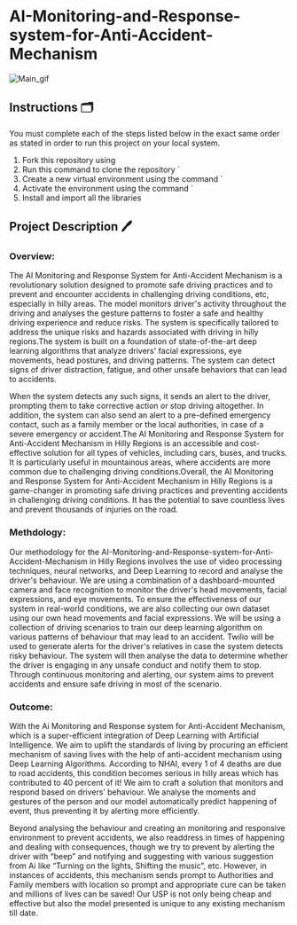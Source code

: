 # AI-Monitoring-and-Response-system-for-Anti-Accident-Mechanism
![Main_gif](https://user-images.githubusercontent.com/123289647/222927510-b285f34f-2c23-4f30-b765-7f57dc04671c.gif)
## Instructions 🗂️
You must complete each of the steps listed below in the exact same order as stated in order to run this project on your local system.
1. Fork this repository using 
2. Run this command to clone the repository `
3. Create a new virtual environment using the command `
4. Activate the environment using the command `
5. Install and import all the libraries

## Project Description 🖊️

### Overview:
The AI Monitoring and Response System for Anti-Accident Mechanism is a revolutionary solution designed to promote safe driving practices and to prevent and encounter  accidents in challenging driving conditions, etc, especially in hilly areas. The model monitors driver's activity throughout the driving and analyses the gesture patterns to foster a safe and healthy driving experience and reduce risks. The system is specifically tailored to address the unique risks and hazards associated with driving in hilly regions.The system is built on a foundation of state-of-the-art deep learning algorithms that analyze drivers' facial expressions, eye movements, head postures, and driving patterns. The system can detect signs of driver distraction, fatigue, and other unsafe behaviors that can lead to accidents.

When the system detects any such signs, it sends an alert to the driver, prompting them to take corrective action or stop driving altogether. In addition, the system can also send an alert to a pre-defined emergency contact, such as a family member or the local authorities, in case of a severe emergency or accident.The AI Monitoring and Response System for Anti-Accident Mechanism in Hilly Regions is an accessible and cost-effective solution for all types of vehicles, including cars, buses, and trucks. It is particularly useful in mountainous areas, where accidents are more common due to challenging driving conditions.Overall, the AI Monitoring and Response System for Anti-Accident Mechanism in Hilly Regions is a game-changer in promoting safe driving practices and preventing accidents in challenging driving conditions. It has the potential to save countless lives and prevent thousands of injuries on the road.

### Methdology:
Our methodology for the AI-Monitoring-and-Response-system-for-Anti-Accident-Mechanism in Hilly Regions involves the use of video processing techniques, neural networks, and Deep Learning to record and analyse the driver's behaviour. We are using a combination of a dashboard-mounted camera and face recognition to monitor the driver's head movements, facial expressions, and eye movements. To ensure the effectiveness of our system in real-world conditions, we are also collecting our own dataset using our own head movements and facial expressions. We will be using a collection of driving scenarios to train our deep learning algorithm on various patterns of behaviour that may lead to an accident. Twilio will be used to generate alerts for the driver's relatives in case the system detects risky behaviour. The system will then analyse the data to determine whether the driver is engaging in any unsafe conduct and notify them to stop. Through continuous monitoring and alerting, our system aims to prevent accidents and ensure safe driving in most of the scenario.

### Outcome:
With the Ai Monitoring and Response system for Anti-Accident Mechanism, which is a super-efficient integration of Deep Learning with Artificial Intelligence. We aim to uplift the standards of living by procuring an efficient mechanism of saving lives with the help of anti-accident mechanism using Deep Learning Algorithms. According to NHAI, every 1 of 4 deaths are due to road accidents, this condition becomes serious in hilly areas which has contributed to 40 percent of it! We aim to craft a solution that monitors and respond based on drivers’ behaviour. We analyse the moments and gestures of the person and our model automatically predict happening of event, thus preventing it by alerting more efficiently.

Beyond analysing the behaviour and creating an monitoring and responsive environment to prevent accidents, we also readdress in times of happening and dealing with consequences, though we try to prevent by alerting the driver with “beep” and notifying and suggesting with various suggestion from Ai like “Turning on the lights, Shifting the music”, etc. However, in instances of accidents, this mechanism sends prompt to Authorities and Family members with location so prompt and appropriate cure can be taken and millions of lives can be saved!
Our USP is not only being cheap and effective but also the model presented is unique to any existing mechanism till date.  


